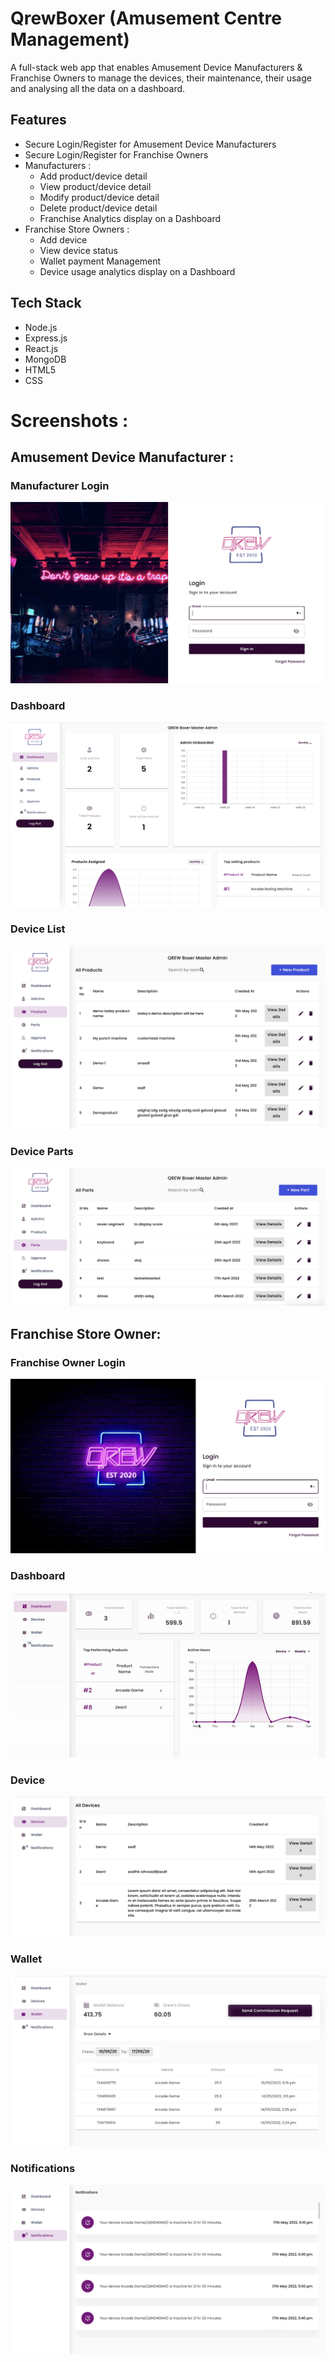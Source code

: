 # QrewBoxer (Amusement Centre Management)

A full-stack web app that enables Amusement Device Manufacturers & Franchise Owners to manage the devices, their maintenance, their usage and analysing all the data on a dashboard. 

## Features
- Secure Login/Register for Amusement Device Manufacturers 
- Secure Login/Register for Franchise Owners
- Manufacturers :
  - Add product/device detail
  - View product/device detail
  - Modify product/device detail
  - Delete product/device detail
  - Franchise Analytics display on a Dashboard
- Franchise Store Owners :
  - Add device 
  - View device status
  - Wallet payment Management
  - Device usage analytics display on a Dashboard

## Tech Stack
- Node.js
- Express.js
- React.js
- MongoDB
- HTML5 
- CSS 

# Screenshots : 

## Amusement Device Manufacturer : 

### Manufacturer Login

![](/Images/admin%20login.jpg)

### Dashboard 


![](/Images/dashboard.png)


### Device List
![](/Images/device%20list.jpg)

### Device Parts 
![](/Images/devicepartsjpg.jpg)



## Franchise Store Owner:

###  Franchise Owner Login
![](/Images/franchise%20login.jpg)

### Dashboard 
![](/Images/franchise_dashboard.gif)

### Device 
![](/Images/Device_detail.jpg)

### Wallet
![](/Images/Wallet.jpg)

### Notifications 
![](/Images/Notifs.jpg)

